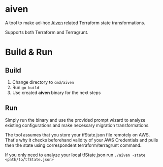 aiven
=================

A tool to make ad-hoc [Aiven](https://aiven.io/) related Terraform state transformations.

Supports both Terraform and Terragrunt.

# Build & Run

## Build

1. Change directory to `cmd/aiven`
2. Run `go build`
3. Use created **aiven** binary for the next steps

## Run

Simply run the binary and use the provided prompt wizard to analyze existing configurations 
and make necessary migration transformations.

The tool assumes that you store your tfState.json file remotely on AWS.
That's why it checks beforehand validity of your AWS Credentials
and pulls then the state using correspondent terraform/terragrunt command.

If you only need to analyze your local tfState.json run `./aiven -state <path/to/tfState.json>`